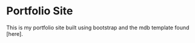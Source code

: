 # Portfolio Site

This is my portfolio site built using bootstrap and the mdb template found [here]. 
